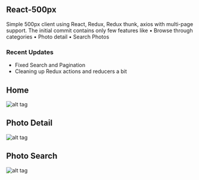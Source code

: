 ## React-500px
Simple 500px client using React, Redux, Redux thunk, axios with multi-page support. The initial commit contains only few features like &#8226; Browse through categories &#8226; Photo detail &#8226; Search Photos

### Recent Updates

* Fixed Search and Pagination
* Cleaning up Redux actions and reducers a bit

## Home 
![alt tag](https://dl.dropbox.com/s/w97wi4bx36g4mvu/React500px_Home.png)

## Photo Detail
![alt tag](https://dl.dropbox.com/s/2m78z5ttsqfrwca/React500px_Detail.png)

## Photo Search
![alt tag](https://dl.dropbox.com/s/xxzf97tldkf4eeo/React500px_Search.png)
